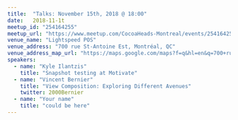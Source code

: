 ```yaml
---
title:  "Talks: November 15th, 2018 @ 18:00"
date:   2018-11-1t
meetup_id: "254164255" 
meetup_url: "https://www.meetup.com/CocoaHeads-Montreal/events/254164255/"
venue_name: "Lightspeed POS"
venue_address: "700 rue St-Antoine Est, Montréal, QC"
venue_address_map_url: "https://maps.google.com/maps?f=q&hl=en&q=700+rue+St-Antoine+Est%2C+Montréal%2C+QC%2C+ca"
speakers:
  - name: "Kyle Ilantzis"
    title: "Snapshot testing at Motivate"
  - name: "Vincent Bernier"
    title: "View Composition: Exploring Different Avenues"
    twitter: 2000Bernier
  - name: "Your name"
    title: "could be here"
---
```

